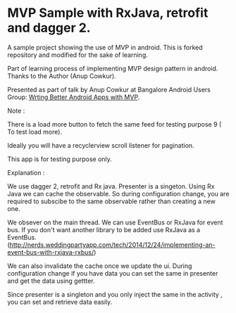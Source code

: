 # MVP Sample with RxJava, retrofit and dagger 2.
A sample project showing the use of MVP in android. This is forked repository and modified for the sake of learning. 

Part of learning process of implementing MVP design pattern in android. Thanks to the Author (Anup Cowkur).

Presented as part of talk by Anup Cowkur at Bangalore Android Users Group: [Wrting Better Android Apps with MVP](http://slides.com/anupcowkur/writing-better-android-apps-with-mvp).

Note :

There is a load more button to fetch the same feed for testing purpose 9 ( To test load more). 

Ideally you will have a recyclerview scroll listener for pagination. 

This app is for testing purpose only.

Explanation :

We use dagger 2, retrofit and Rx java. Presenter is a singeton. Using Rx Java we can cache the observable. So during configuration change, you are required to subscibe to the same observable rather than creating a new one.

We obsever on the main thread. We can use EventBus or RxJava for event bus. If you don't want another library to be added use RxJava as a EventBus. (http://nerds.weddingpartyapp.com/tech/2014/12/24/implementing-an-event-bus-with-rxjava-rxbus/)

We can also invalidate the cache once we update the ui. During configuration change if you have data you can set the same in presenter and get the data using gettter.

Since presenter is a singleton and you only inject the same in the activity , you can set and retrieve data easily.
